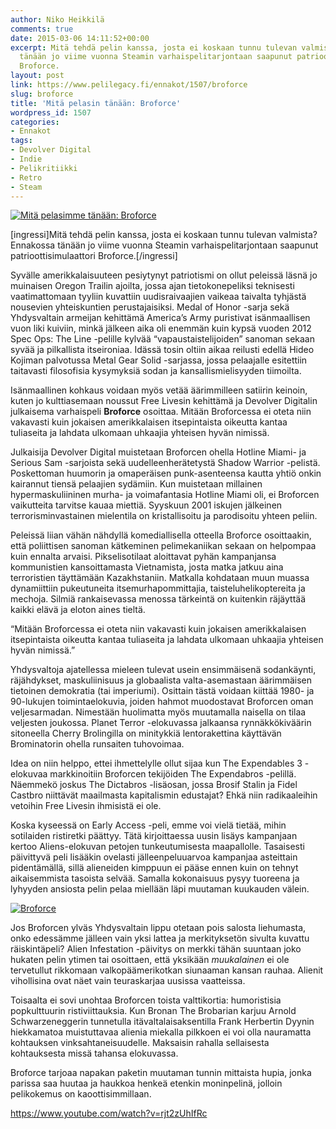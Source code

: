 ```yaml
---
author: Niko Heikkilä
comments: true
date: 2015-03-06 14:11:52+00:00
excerpt: Mitä tehdä pelin kanssa, josta ei koskaan tunnu tulevan valmista? Ennakossa
  tänään jo viime vuonna Steamin varhaispelitarjontaan saapunut patrioottisimulaattori
  Broforce.
layout: post
link: https://www.pelilegacy.fi/ennakot/1507/broforce
slug: broforce
title: 'Mitä pelasin tänään: Broforce'
wordpress_id: 1507
categories:
- Ennakot
tags:
- Devolver Digital
- Indie
- Pelikritiikki
- Retro
- Steam
---
```


[![Mitä pelasimme tänään: Broforce](http://www.pelilegacy.fi/wp-content/uploads/2015/03/mpt_broforce.jpg)](http://www.pelilegacy.fi/wp-content/uploads/2015/03/mpt_broforce.jpg)

[ingressi]Mitä tehdä pelin kanssa, josta ei koskaan tunnu tulevan valmista? Ennakossa tänään jo viime vuonna Steamin varhaispelitarjontaan saapunut patrioottisimulaattori Broforce.[/ingressi]

Syvälle amerikkalaisuuteen pesiytynyt patriotismi on ollut peleissä läsnä jo muinaisen Oregon Trailin ajoilta, jossa ajan tietokonepeliksi teknisesti vaatimattomaan tyyliin kuvattiin uudisraivaajien vaikeaa taivalta tyhjästä nousevien yhteiskuntien perustajaisiksi. Medal of Honor -sarja sekä Yhdysvaltain armeijan kehittämä America’s Army puristivat isänmaallisen vuon liki kuiviin, minkä jälkeen aika oli enemmän kuin kypsä vuoden 2012 Spec Ops: The Line -pelille kylvää “vapaustaistelijoiden” sanoman sekaan syvää ja pilkallista itseironiaa. Idässä tosin oltiin aikaa reilusti edellä Hideo Kojiman palvotussa Metal Gear Solid -sarjassa, jossa pelaajalle esitettiin taitavasti filosofisia kysymyksiä sodan ja kansallismielisyyden tiimoilta.

Isänmaallinen kohkaus voidaan myös vetää äärimmilleen satiirin keinoin, kuten jo kulttiasemaan noussut Free Livesin kehittämä ja Devolver Digitalin julkaisema varhaispeli **Broforce** osoittaa. Mitään Broforcessa ei oteta niin vakavasti kuin jokaisen amerikkalaisen itsepintaista oikeutta kantaa tuliaseita ja lahdata ulkomaan uhkaajia yhteisen hyvän nimissä.

Julkaisija Devolver Digital muistetaan Broforcen ohella Hotline Miami- ja Serious Sam -sarjoista sekä uudelleenherätetystä Shadow Warrior -pelistä. Poskettoman huumorin ja omaperäisen punk-asenteensa kautta yhtiö onkin kairannut tiensä pelaajien sydämiin. Kun muistetaan millainen hypermaskuliininen murha- ja voimafantasia Hotline Miami oli, ei Broforcen vaikutteita tarvitse kauaa miettiä. Syyskuun 2001 iskujen jälkeinen terrorisminvastainen mielentila on kristallisoitu ja parodisoitu yhteen peliin.

Peleissä liian vähän nähdyllä komediallisella otteella Broforce osoittaakin, että poliittisen sanoman kätkeminen pelimekaniikan sekaan on helpompaa kuin ennalta arvaisi. Pikselisotilaat aloittavat pyhän kampanjansa kommunistien kansoittamasta Vietnamista, josta matka jatkuu aina terroristien täyttämään Kazakhstaniin. Matkalla kohdataan muun muassa dynamiittiin pukeutuneita itsemurhapommittajia, taisteluhelikoptereita ja mechoja. Silmiä rankaisevassa menossa tärkeintä on kuitenkin räjäyttää kaikki elävä ja eloton aines tieltä.

<div class="pullquote">“Mitään Broforcessa ei oteta niin vakavasti kuin jokaisen amerikkalaisen itsepintaista oikeutta kantaa tuliaseita ja lahdata ulkomaan uhkaajia yhteisen hyvän nimissä.”</div>

Yhdysvaltoja ajatellessa mieleen tulevat usein ensimmäisenä sodankäynti, räjähdykset, maskuliinisuus ja globaalista valta-asemastaan äärimmäisen tietoinen demokratia (tai imperiumi). Osittain tästä voidaan kiittää 1980- ja 90-lukujen toimintaelokuvia, joiden hahmot muodostavat Broforcen oman veljesarmadan. Nimestään huolimatta myös muutamalla naisella on tilaa veljesten joukossa. Planet Terror -elokuvassa jalkaansa rynnäkkökiväärin sitoneella Cherry Brolingilla on minitykkiä lentorakettina käyttävän Brominatorin ohella runsaiten tuhovoimaa.

Idea on niin helppo, ettei ihmettelylle ollut sijaa kun The Expendables 3 -elokuvaa markkinoitiin Broforcen tekijöiden The Expendabros -pelillä. Näemmekö joskus The Dictabros -lisäosan, jossa Brosif Stalin ja Fidel Castbro niittävät maailmasta kapitalismin edustajat? Ehkä niin radikaaleihin vetoihin Free Livesin ihmisistä ei ole.

Koska kyseessä on Early Access -peli, emme voi vielä tietää, mihin sotilaiden ristiretki päättyy. Tätä kirjoittaessa uusin lisäys kampanjaan kertoo Aliens-elokuvan petojen tunkeutumisesta maapallolle. Tasaisesti päivittyvä peli lisääkin ovelasti jälleenpeluuarvoa kampanjaa asteittain pidentämällä, sillä alieneiden kimppuun ei pääse ennen kuin on tehnyt aikaisemmista tasoista selvää. Samalla kokonaisuus pysyy tuoreena ja lyhyyden ansiosta pelin pelaa miellään läpi muutaman kuukauden välein.

[![Broforce](http://www.pelilegacy.fi/wp-content/uploads/2015/03/broforce_2.png)](http://www.pelilegacy.fi/wp-content/uploads/2015/03/broforce_2.png)

Jos Broforcen ylväs Yhdysvaltain lippu otetaan pois salosta liehumasta, onko edessämme jälleen vain yksi lattea ja merkityksetön sivulta kuvattu räiskintäpeli? Alien Infestation -päivitys on merkki tähän suuntaan joko hukaten pelin ytimen tai osoittaen, että yksikään _muukalainen_ ei ole tervetullut rikkomaan valkopäämerikotkan siunaaman kansan rauhaa. Alienit vihollisina ovat näet vain teuraskarjaa uusissa vaatteissa.

Toisaalta ei sovi unohtaa Broforcen toista valttikortia: humoristisia popkulttuurin ristiviittauksia. Kun Bronan The Brobarian karjuu Arnold Schwarzeneggerin tunnetulla itävaltalaisaksentilla Frank Herbertin Dyynin hiekkamatoa muistuttavaa alienia miekalla pilkkoen ei voi olla nauramatta kohtauksen vinksahtaneisuudelle. Maksaisin rahalla sellaisesta kohtauksesta missä tahansa elokuvassa.

Broforce tarjoaa napakan paketin muutaman tunnin mittaista hupia, jonka parissa saa huutaa ja haukkoa henkeä etenkin moninpelinä, jolloin pelikokemus on kaoottisimmillaan.

https://www.youtube.com/watch?v=rjt2zUhIfRc
